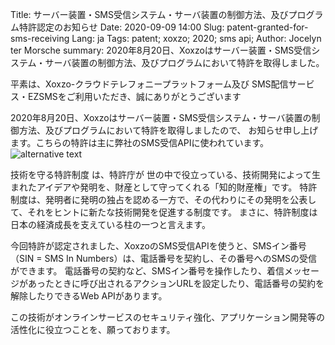 Title: サーバー装置・SMS受信システム・サーバ装置の制御方法、及びプログラム特許認定のお知らせ 
Date: 2020-09-09 14:00 
Slug: patent-granted-for-sms-receiving 
Lang: ja 
Tags: patent; xoxzo; 2020; sms api; 
Author: Jocelyn ter Morsche 
summary: 2020年8月20日、Xoxzoはサーバー装置・SMS受信システム・サーバ装置の制御方法、及びプログラムにおいて特許を取得しました。

平素は、Xoxzo-クラウドテレフォニープラットフォーム及び SMS配信サービス・EZSMSをご利用いただき、誠にありがとうございます

2020年8月20日、Xoxzoはサーバー装置・SMS受信システム・サーバ装置の制御方法、及びプログラムにおいて特許を取得しましたので、 お知らせ申し上げます。こちらの特許は主に弊社のSMS受信APIに使われています。
![alternative text](/images/patent_sin.png)

技術を守る特許制度 は、特許庁が 世の中で役立っている、技術開発によって生まれたアイデアや発明を、財産として守ってくれる「知的財産権」です。 特許制度は、発明者に発明の独占を認める一方で、その代わりにその発明を公表して、それをヒントに新たな技術開発を促進する制度です。 まさに、特許制度は日本の経済成長を支えている柱の一つと言えます。

今回特許が認定されました、XoxzoのSMS受信APIを使うと、SMSイン番号（SIN = SMS In Numbers）は、電話番号を契約し、その番号へのSMSの受信ができます。 電話番号の契約など、SMSイン番号を操作したり、着信メッセージがあったときに呼び出されるアクションURLを設定したり、電話番号の契約を解除したりできるWeb APIがあります。

この技術がオンラインサービスのセキュリティ強化、アプリケーション開発等の活性化に役立つことを、願っております。
